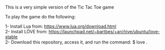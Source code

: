 This is a very simple version of the Tic Tac Toe game  

To play the game do the following:    

1- Install Lua from: https://www.lua.org/download.html  
2- Install LÖVE from: https://launchpad.net/~bartbes/+archive/ubuntu/love-stable  
2- Download this repository, access it, and run the command: $ love .  
